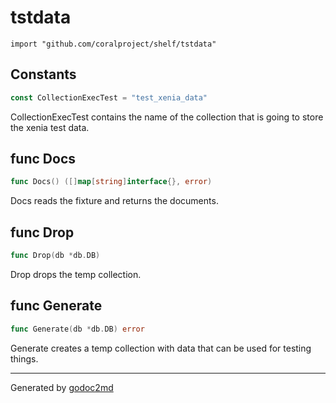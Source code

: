 
# tstdata
    import "github.com/coralproject/shelf/tstdata"




## Constants
``` go
const CollectionExecTest = "test_xenia_data"
```
CollectionExecTest contains the name of the collection that is
going to store the xenia test data.



## func Docs
``` go
func Docs() ([]map[string]interface{}, error)
```
Docs reads the fixture and returns the documents.


## func Drop
``` go
func Drop(db *db.DB)
```
Drop drops the temp collection.


## func Generate
``` go
func Generate(db *db.DB) error
```
Generate creates a temp collection with data
that can be used for testing things.









- - -
Generated by [godoc2md](http://godoc.org/github.com/davecheney/godoc2md)